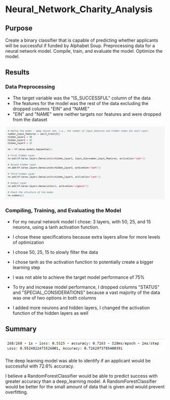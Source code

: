 # Neural_Network_Charity_Analysis

## Purpose

Create a binary classifier that is capable of predicting whether applicants will be successful if funded by Alphabet Soup.
Preprocessing data for a neural network model. Compile, train, and evaluate the model. Optimize the model.

## Results

### Data Preprocessing
 - The target variable was the "IS_SUCCESSFUL" column of the data
 - The features for the model was the rest of the data excluding the dropped columns "EIN" and "NAME"
 - "EIN" and "NAME" were neither targets nor features and were dropped from the dataset
 
 ![Neural Network Model](Images/neural_network.png)
### Compiling, Training, and Evaluating the Model
 - For my neural network model I chose: 3 layers, with 50, 25, and 15 neurons, using a tanh activation function.
 - I chose these specifications because extra layers allow for more levels of optimization
 - I chose 50, 25, 15 to slowly filter the data
 - I chose tanh as the activation function to potentially create a bigger learning step
 
 - I was not able to achieve the target model performance of 75%
 
 - To try and increase model performance, I dropped columns "STATUS" and "SPECIAL_CONSIDERATIONS" 
   because a vast majority of the data was one of two options in both columns
 
 - I added more neurons and hidden layers, I changed the activation function of the hidden layers as well
 
 ## Summary
 
 ![Accuracy](Images/accuracy.png)
 
 The deep learning model was able to identify if an applicant would be successful with 72.6% accuracy.
 
 I believe a RandomForestClassifier would be able to predict success with greater accuracy than a deep_learning model.
 A RandomForestClassifier would be better for the small amount of data that is given and would prevent overfitting.
 

